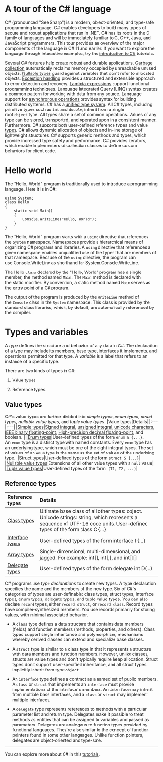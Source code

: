 # A tour of the C\# language

C\# (pronounced "See Sharp") is a modern, object\-oriented, and type\-safe programming language. C\# enables developers to build many types of secure and robust applications that run in .NET. C\# has its roots in the C family of languages and will be immediately familiar to C, C\+\+, Java, and JavaScript programmers. This tour provides an overview of the major components of the language in C\# 11 and earlier. If you want to explore the language through interactive examples, try the [introduction to C#](https://learn.microsoft.com/en-us/dotnet/csharp/tour-of-csharp/tutorials/) tutorials.

Several C\# features help create robust and durable applications. [Garbage collection](https://learn.microsoft.com/en-us/dotnet/standard/garbage-collection/) automatically reclaims memory occupied by unreachable unused objects. [Nullable types](https://learn.microsoft.com/en-us/dotnet/csharp/nullable-references) guard against variables that don't refer to allocated objects. [Exception handling](https://learn.microsoft.com/en-us/dotnet/csharp/fundamentals/exceptions/) provides a structured and extensible approach to error detection and recovery. [Lambda expressions](https://learn.microsoft.com/en-us/dotnet/csharp/language-reference/operators/lambda-expressions) support functional programming techniques. [Language Integrated Query (LINQ)](https://learn.microsoft.com/en-us/dotnet/csharp/linq/) syntax creates a common pattern for working with data from any source. Language support for [asynchronous operations](https://learn.microsoft.com/en-us/dotnet/csharp/programming-guide/concepts/async/) provides syntax for building distributed systems. C\# has a [unified type system](https://learn.microsoft.com/en-us/dotnet/csharp/fundamentals/types/). All C\# types, including primitive types such as `int` and `double`, inherit from a single root `object` type. All types share a set of common operations. Values of any type can be stored, transported, and operated upon in a consistent manner. Furthermore, C\# supports both user\-defined [reference types](https://learn.microsoft.com/en-us/dotnet/csharp/language-reference/builtin-types/reference-types) and [value types](https://learn.microsoft.com/en-us/dotnet/csharp/language-reference/builtin-types/value-types). C\# allows dynamic allocation of objects and in\-line storage of lightweight structures. C\# supports generic methods and types, which provide increased type safety and performance. C\# provides iterators, which enable implementers of collection classes to define custom behaviors for client code.

# Hello world

The "Hello, World" program is traditionally used to introduce a programming language. Here it is in C\#:
```
using System;
class Hello
{
    static void Main()
    {
        Console.WriteLine("Hello, World");
    }
}
```


The "Hello, World" program starts with a `using` directive that references the `System` namespace. Namespaces provide a hierarchical means of organizing C\# programs and libraries. A `using` directive that references a given namespace enables unqualified use of the types that are members of that namespace. Because of the `using` directive, the program can use Console.WriteLine as shorthand for System.Console.WriteLine.

The Hello `class` declared by the "Hello, World" program has a single member, the method named `Main`. The `Main` method is declared with the static modifier. By convention, a static method named `Main` serves as the entry point of a C\# program.

The output of the program is produced by the `WriteLine` method of the `Console` class in the `System` namespace. This class is provided by the standard class libraries, which, by default, are automatically referenced by the compiler.

# Types and variables

A *type* defines the structure and behavior of any data in C\#. The declaration of a type may include its members, base type, interfaces it implements, and operations permitted for that type. A *variable* is a label that refers to an instance of a specific type.

There are two kinds of types in C\#: 

1. Value types

1. Reference types. 

## Value types

C\#'s value types are further divided into *simple types*, *enum types*, *struct types*, *nullable value types*, and *tuple value types*.
|Value types|Details|
|:---|:---|
|[Simple types](https://learn.microsoft.com/en-us/dotnet/csharp/language-reference/builtin-types/value-types)|[Signed integral](https://learn.microsoft.com/en-us/dotnet/csharp/language-reference/builtin-types/integral-numeric-types),  [unsigned integral](https://learn.microsoft.com/en-us/dotnet/csharp/language-reference/builtin-types/integral-numeric-types), [unicode characters](https://learn.microsoft.com/en-us/dotnet/standard/base-types/character-encoding-introduction), [IEEE binary floating-point](https://learn.microsoft.com/en-us/dotnet/csharp/language-reference/builtin-types/floating-point-numeric-types), [High-precision decimal floating-point](https://learn.microsoft.com/en-us/dotnet/csharp/language-reference/builtin-types/floating-point-numeric-types), and boolean. |
|[Enum types](https://learn.microsoft.com/en-us/dotnet/csharp/language-reference/builtin-types/enum)|User\-defined types of the form `enum E {...}`. An `enum` type is a distinct type with named constants. Every `enum` type has an underlying type, which must be one of the eight integral types. The set of values of an `enum` type is the same as the set of values of the underlying type.|
|[Struct types](https://learn.microsoft.com/en-us/dotnet/csharp/language-reference/builtin-types/struct)|User\-defined types of the form `struct S {...}`|
|[Nullable value types](https://learn.microsoft.com/en-us/dotnet/csharp/language-reference/builtin-types/nullable-value-types)|Extensions of all other value types with a `null` value|
|[Tuple value types](https://learn.microsoft.com/en-us/dotnet/csharp/language-reference/builtin-types/value-tuples)|User\-defined types of the form  `(T1, T2, ...)`|


## Reference types
|Reference types|Details|
|:---|:---|
|[Class types](https://learn.microsoft.com/en-us/dotnet/csharp/language-reference/keywords/class) |Ultimate base class of all other types: object. Unicode strings: string, which represents a sequence of UTF\-16 code units. User\-defined types of the form class C {...}|
|[Interface types](https://learn.microsoft.com/en-us/dotnet/csharp/language-reference/keywords/interface) |User\-defined types of the form interface I {...}|
|[Array types](https://learn.microsoft.com/en-us/dotnet/csharp/programming-guide/arrays/) |Single\-dimensional, multi\-dimensional, and jagged. For example: int\[], int\[,], and int\[]\[] |
|[Delegate types](https://learn.microsoft.com/en-us/dotnet/csharp/language-reference/builtin-types/reference-types) |User\-defined types of the form delegate int D(...) |


C\# programs use *type declarations* to create new types. A type declaration specifies the name and the members of the new type. Six of C\#'s categories of types are user\-definable: class types, struct types, interface types, enum types, delegate types, and tuple value types. You can also declare `record` types, either `record struct`, or `record class`. Record types have compiler\-synthesized members. You use records primarily for storing values, with minimal associated behavior.

- A `class` type defines a data structure that contains data members (fields) and function members (methods, properties, and others). Class types support single inheritance and polymorphism, mechanisms whereby derived classes can extend and specialize base classes.

- A `struct` type is similar to a class type in that it represents a structure with data members and function members. However, unlike classes, structs are value types and don't typically require heap allocation. Struct types don't support user\-specified inheritance, and all struct types implicitly inherit from type `object`.

- An `interface` type defines a contract as a named set of public members. A `class` or `struct` that implements an `interface` must provide implementations of the interface's members. An `interface` may inherit from multiple base interfaces, and a `class` or `struct` may implement multiple interfaces.

- A `delegate` type represents references to methods with a particular parameter list and return type. Delegates make it possible to treat methods as entities that can be assigned to variables and passed as parameters. Delegates are analogous to function types provided by functional languages. They're also similar to the concept of function pointers found in some other languages. Unlike function pointers, delegates are object\-oriented and type\-safe.

---

You can explore more about C\# in this [tutorials](https://learn.microsoft.com/en-us/dotnet/csharp/fundamentals/tutorials/classes).